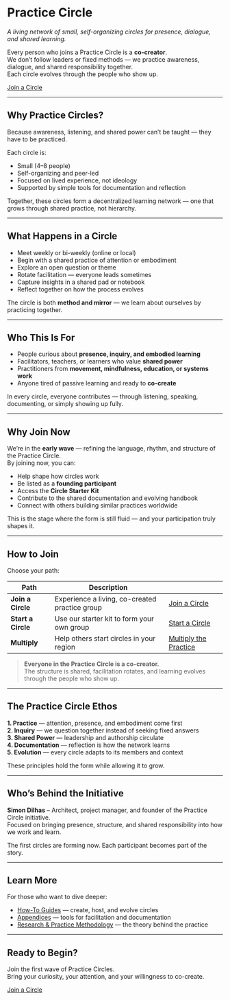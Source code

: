 # Practice Circle  
*A living network of small, self-organizing circles for presence, dialogue, and shared learning.*

Every person who joins a Practice Circle is a **co-creator**.  
We don’t follow leaders or fixed methods — we practice awareness, dialogue, and shared responsibility together.  
Each circle evolves through the people who show up.

[Join a Circle](#how-to-join)

---

## Why Practice Circles?

Because awareness, listening, and shared power can’t be taught — they have to be practiced.

Each circle is:

- Small (4–8 people)  
- Self-organizing and peer-led  
- Focused on lived experience, not ideology  
- Supported by simple tools for documentation and reflection

Together, these circles form a decentralized learning network — one that grows through shared practice, not hierarchy.

---

## What Happens in a Circle

- Meet weekly or bi-weekly (online or local)  
- Begin with a shared practice of attention or embodiment  
- Explore an open question or theme  
- Rotate facilitation — everyone leads sometimes  
- Capture insights in a shared pad or notebook  
- Reflect together on how the process evolves

The circle is both **method and mirror** — we learn about ourselves by practicing together.

---

## Who This Is For

- People curious about **presence, inquiry, and embodied learning**  
- Facilitators, teachers, or learners who value **shared power**  
- Practitioners from **movement, mindfulness, education, or systems work**  
- Anyone tired of passive learning and ready to **co-create**  

In every circle, everyone contributes — through listening, speaking, documenting, or simply showing up fully.

---

## Why Join Now

We’re in the **early wave** — refining the language, rhythm, and structure of the Practice Circle.  
By joining now, you can:

- Help shape how circles work  
- Be listed as a **founding participant**  
- Access the **Circle Starter Kit**  
- Contribute to the shared documentation and evolving handbook  
- Connect with others building similar practices worldwide  

This is the stage where the form is still fluid — and your participation truly shapes it.

---

## How to Join

Choose your path:

| Path | Description | |
|------|--------------|--|
| **Join a Circle** | Experience a living, co-created practice group | [Join a Circle](#) |
| **Start a Circle** | Use our starter kit to form your own group | [Start a Circle](#) |
| **Multiply** | Help others start circles in your region | [Multiply the Practice](#) |

> **Everyone in the Practice Circle is a co-creator.**  
> The structure is shared, facilitation rotates, and learning evolves through the people who show up.

---

## The Practice Circle Ethos

**1. Practice** — attention, presence, and embodiment come first  
**2. Inquiry** — we question together instead of seeking fixed answers  
**3. Shared Power** — leadership and authorship circulate  
**4. Documentation** — reflection is how the network learns  
**5. Evolution** — every circle adapts to its members and context

These principles hold the form while allowing it to grow.

---

## Who’s Behind the Initiative

**Simon Dilhas** – Architect, project manager, and founder of the Practice Circle initiative.  
Focused on bringing presence, structure, and shared responsibility into how we work and learn.

The first circles are forming now. Each participant becomes part of the story.

---

## Learn More

For those who want to dive deeper:

- [How-To Guides](#) — create, host, and evolve circles  
- [Appendices](#) — tools for facilitation and documentation  
- [Research & Practice Methodology](#) — the theory behind the practice  

---

## Ready to Begin?

Join the first wave of Practice Circles.  
Bring your curiosity, your attention, and your willingness to co-create.

[Join a Circle](#how-to-join)

